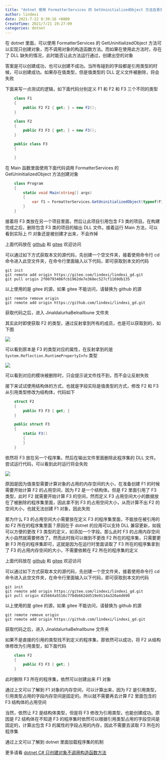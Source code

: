 ```yaml
---
title: "dotnet 使用 FormatterServices 的 GetUninitializedObject 方法在丢失 DLL 情况下能否执行"
author: lindexi
date: 2021-7-22 8:39:16 +0800
CreateTime: 2021/7/21 19:27:09
categories: dotnet
---
```


在 dotnet 里面，可以使用 FormatterServices 的 GetUninitializedObject 方法可以实现只创建对象，而不调用对象的构造函数方法。而如果在使用此方法时，存在了 DLL 缺失的情况，此时能否让此方法运行通过，创建出空的对象

<!--more-->


<!-- CreateTime:2021/7/21 19:27:09 -->

<!-- 发布 -->

答案是可以创建成功，也可以创建不成功。当所有碰到的字段都是引用类型的时候，可以创建成功。如果存在值类型，但是值类型的 DLL 定义文件被删除，将会失败

下面来写一点测试的逻辑，如下面代码分别定义 F1 和 F2 和 F3 三个不同的类型

```csharp
    class F1
    {
        public F2 F2 { get; } = new F2();
    }

    class F2
    {
        public F3 F3 { get; } = new F3();
    }

    public class F3
    {

    }
```

在 Main 函数里面使用下面代码调用 FormatterServices 的 GetUninitializedObject 方法创建对象

```csharp
    class Program
    {
        static void Main(string[] args)
        {
            var f1 = FormatterServices.GetUninitializedObject(typeof(F1));
        }
    }
```

接着将 F3 类放在另一个项目里面，然后让此项目引用包含 F3 类的项目。在构建完成之后，删除包含 F3 类的项目的输出 DLL 文件。接着运行 Main 方法，可以看到实际上 f1 对象还是被创建才出来，不会炸掉

上面代码放在 [github](https://github.com/lindexi/lindexi_gd/tree/2f00793486fcb1962de7e368ec527cf1169db135/JinaldalurhaBelnallbune) 和 [gitee](https://gitee.com/lindexi/lindexi_gd/tree/2f00793486fcb1962de7e368ec527cf1169db135/JinaldalurhaBelnallbune) 欢迎访问

可以通过如下方式获取本文的源代码，先创建一个空文件夹，接着使用命令行 cd 命令进入此空文件夹，在命令行里面输入以下代码，即可获取到本文的代码

```
git init
git remote add origin https://gitee.com/lindexi/lindexi_gd.git
git pull origin 2f00793486fcb1962de7e368ec527cf1169db135
```

以上使用的是 gitee 的源，如果 gitee 不能访问，请替换为 github 的源

```
git remote remove origin
git remote add origin https://github.com/lindexi/lindexi_gd.git
```

获取代码之后，进入 JinaldalurhaBelnallbune 文件夹


其实此时即使获取 F2 的类型，通过反射拿到所有的成员，也是可以获取到的，如下图

<!-- ![](image/dotnet 使用 FormatterServices 的 GetUninitializedObject 方法在丢失 DLL 情况下能否执行/dotnet 使用 FormatterServices 的 GetUninitializedObject 方法在丢失 DLL 情况下能否执行0.png) -->

![](http://image.acmx.xyz/lindexi%2F20217211938297324.jpg)

可以看到原本是 F3 的类型对应的属性，在反射拿到的是 `System.Reflection.RuntimePropertyInfo` 类型

<!-- ![](image/dotnet 使用 FormatterServices 的 GetUninitializedObject 方法在丢失 DLL 情况下能否执行/dotnet 使用 FormatterServices 的 GetUninitializedObject 方法在丢失 DLL 情况下能否执行1.png) -->

![](http://image.acmx.xyz/lindexi%2F20217211941181314.jpg)

可以看到对应的模块被删除时，只会提示说文件找不到，而不会让反射失败

接下来试试使用结构体的方式，也就是字段实际是值类型的方式，修改 F2 和 F3 从引用类型修改为结构体，代码如下

```csharp
    struct F2
    {
        public F3 F3 { get; }
    }

    public struct F3
    {
        static F3()
        {
        }
    }
```

依然将 F3 放在另一个程序集，然后在输出文件里面删除此程序集的 DLL 文件。尝试运行代码，可以看到此时运行将会失败

<!-- ![](image/dotnet 使用 FormatterServices 的 GetUninitializedObject 方法在丢失 DLL 情况下能否执行/dotnet 使用 FormatterServices 的 GetUninitializedObject 方法在丢失 DLL 情况下能否执行2.png) -->

![](http://image.acmx.xyz/lindexi%2F20217211949336917.jpg)

原因是因为值类型需要计算对象的占用的内存空间的大小，在准备创建 F1 的时候需要开始计算 F2 的占用空间，因为 F2 是一个结构体。但是 F2 里面引用了 F3 类型，此时 F2 就需要开始计算 F3 的空间，然而定义 F3 占用空间大小的数据放在了被删除的程序集里面，因此拿不到 F3 的占用空间大小，从而计算不出 F2 的空间大小，也就无法创建 F1 对象，因此失败

那为什么 F3 的占用空间大小需要放在定义 F3 的程序集里面，不能放在被引用的如 F2 所在的程序集里面？原因在于 dotnet 的应用可以支持 DLL 兼容更新，如我可以方便的更改 F3 类型的定义，如添加一个字段。那么此时 F3 的占用内存空间大小自然就需要修改了。然而此时我可以做到不更改 F2 所在的程序集，只需要更新 F3 所在的程序集即可，这就是因为在运行时里面读取了 F3 所在的程序集拿到了 F3 的占用内存空间的大小，不需要依赖在 F2 所在的程序集的定义

上面代码放在 [github](https://github.com/lindexi/lindexi_gd/tree/415664a5516c778db662dd519e9114a320a4d690/JinaldalurhaBelnallbune) 和 [gitee](https://gitee.com/lindexi/lindexi_gd/tree/415664a5516c778db662dd519e9114a320a4d690/JinaldalurhaBelnallbune) 欢迎访问

可以通过如下方式获取本文的源代码，先创建一个空文件夹，接着使用命令行 cd 命令进入此空文件夹，在命令行里面输入以下代码，即可获取到本文的代码

```
git init
git remote add origin https://gitee.com/lindexi/lindexi_gd.git
git pull origin 415664a5516c778db662dd519e9114a320a4d690
```

以上使用的是 gitee 的源，如果 gitee 不能访问，请替换为 github 的源

```
git remote remove origin
git remote add origin https://github.com/lindexi/lindexi_gd.git
```

获取代码之后，进入 JinaldalurhaBelnallbune 文件夹

如果不是直接的引用的类型找不到定义的程序集，那依然可以成功，将 F2 从结构体修改为引用类型，如下面代码

```csharp
    class F2
    {
        public F3 F3 { get; }
    }
```

此时删除 F3 所在的程序集，依然可以创建出来 F1 对象

通过上文可以了解到 F1 对象的内存空间，可以计算出来，因为 F2 是引用类型，引用类型占用的字段内存空间是固定的。所以就不需要再去计算 F2 里面包含的 F3 结构体的占用空间

当然，依然让 F2 是结构体类型，但是将 F3 修改为引用类型，也能创建成功。原因是 F2 结构体在不知道 F3 的程序集时依然可以根据引用类型占用的字段空间是固定的，计算出包含 F3 的属性的字段占用的内存，因此不需要去读取 F3 所在的程序集

通过上文可以了解到 dotnet 里面加载程序集的机制

更多请看 [dotnet C# 只创建对象不调用构造函数方法](https://blog.lindexi.com/post/dotnet-C-%E5%8F%AA%E5%88%9B%E5%BB%BA%E5%AF%B9%E8%B1%A1%E4%B8%8D%E8%B0%83%E7%94%A8%E6%9E%84%E9%80%A0%E5%87%BD%E6%95%B0%E6%96%B9%E6%B3%95.html )

